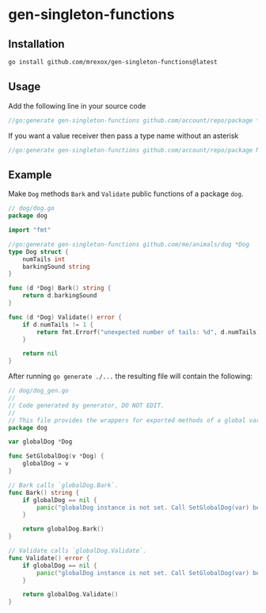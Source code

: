 # gen-singleton-functions

## Installation

```bash
go install github.com/mrexox/gen-singleton-functions@latest
```

## Usage

Add the following line in your source code

```go
//go:generate gen-singleton-functions github.com/account/repo/package *MyType
```

If you want a value receiver then pass a type name without an asterisk

```go
//go:generate gen-singleton-functions github.com/account/repo/package MyType
```

## Example

Make `Dog` methods `Bark` and `Validate` public functions of a package `dog`.

```go
// dog/dog.go
package dog

import "fmt"

//go:generate gen-singleton-functions github.com/me/animals/dog *Dog
type Dog struct {
    numTails int
    barkingSound string
}

func (d *Dog) Bark() string {
    return d.barkingSound
}

func (d *Dog) Validate() error {
    if d.numTails != 1 {
        return fmt.Errorf("unexpected number of tails: %d", d.numTails)
    }

    return nil
}
```

After running `go generate ./...` the resulting file will contain the following:

```go
// dog/dog_gen.go
//
// Code generated by generator, DO NOT EDIT.
//
// This file provides the wrappers for exported methods of a global var `globalDog`.
package dog

var globalDog *Dog

func SetGlobalDog(v *Dog) {
	globalDog = v
}

// Bark calls `globalDog.Bark`.
func Bark() string {
	if globalDog == nil {
		panic("globalDog instance is not set. Call SetGlobalDog(var) before calling Bark")
	}

	return globalDog.Bark()
}

// Validate calls `globalDog.Validate`.
func Validate() error {
	if globalDog == nil {
		panic("globalDog instance is not set. Call SetGlobalDog(var) before calling Validate")
	}

	return globalDog.Validate()
}
```

